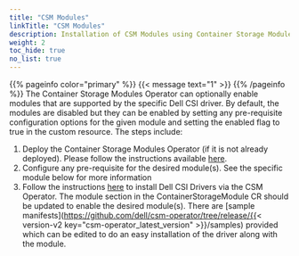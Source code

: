 ```yaml
---
title: "CSM Modules"
linkTitle: "CSM Modules"
description: Installation of CSM Modules using Container Storage Modules Operator
weight: 2
toc_hide: true 
no_list: true
---
```

{{% pageinfo color="primary" %}}
{{< message text="1" >}}
{{% /pageinfo %}}
The Container Storage Modules Operator can optionally enable modules that are supported by the specific Dell CSI driver. By default, the modules are disabled but they can be enabled by setting any pre-requisite configuration options for the given module and setting the enabled flag to true  in the custom resource.
The steps include:

1. Deploy the Container Storage Modules Operator (if it is not already deployed). Please follow the instructions available [here](../../operator/operatorinstallation_kubernetes).
2. Configure any pre-requisite for the desired module(s). See the specific module below for more information
3. Follow the instructions [here](../../) to install Dell CSI Drivers via the CSM Operator. The module section in the ContainerStorageModule CR should be updated to enable the desired module(s). There are [sample manifests](https://github.com/dell/csm-operator/tree/release/{{< version-v2 key="csm-operator_latest_version" >}}/samples) provided which can be edited to do an easy installation of the driver along with the module.
